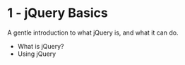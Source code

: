 # 1 - jQuery Basics
A gentle introduction to what jQuery is, and what it can do.

- What is jQuery?
- Using jQuery
